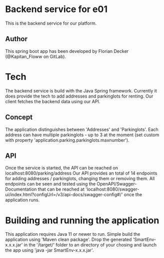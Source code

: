 # Backend service for e01
This is the backend service for our platform.

## Author
This spring boot app has been developed by Florian Decker (@Kapitan_Floww on GitLab).

# Tech
The backend service is build with the Java Spring framework.
Currently it does provide the tech to add addresses and parkinglots for renting.
Our client fetches the backend data using our API.

## Concept
The application distinguishes between 'Addresses' and 'Parkinglots'. Each address can have multiple parkinglots - up to 3 at the moment (set custom with property 'application.parking.parkinglots.maxnumber').

## API
Once the service is started, the API can be reached on localhost:8080/parking/address
Our API provides an total of 14 endpoints for adding addresses / parkinglots, changing them or removing them.
All endpoints can be seen and tested using the OpenAPI/Swagger-Documentation that can be reached at 'localhost:8080/swagger-ui/index.html?configUrl=/v3/api-docs/swagger-config#/' once the application runs.

# Building and running the application
This application requires Java 11 or newer to run.
Simple build the application using 'Maven clean package'. Drop the generated 'SmartEnv-x.x.x.jar' in the '/target/' folder to an directory of your chosing and launch the app using 'java -jar SmartEnv-x.x.x.jar'.

